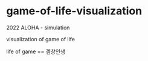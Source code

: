 # game-of-life-visualization
2022 ALOHA - simulation

visualization of game of life

life of game == 겜창인생
